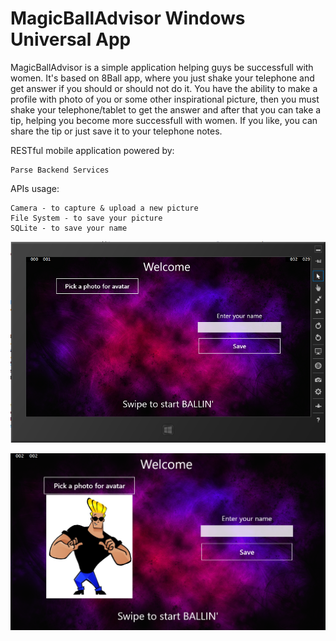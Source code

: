 MagicBallAdvisor Windows Universal App
======================================

MagicBallAdvisor is a simple application helping guys be successfull with women.
It's based on 8Ball app, where you just shake your telephone and get answer if you should or should not do it.
You have the ability to make a profile with photo of you or some other inspirational picture, then you must shake your telephone/tablet to get the answer and after that you can take a tip, helping you become more successfull with women.
If you like, you can share the tip or just save it to your telephone notes.

RESTful mobile application powered by:

    Parse Backend Services

APIs usage:

    Camera - to capture & upload a new picture
    File System - to save your picture
    SQLite - to save your name

![alt tag](https://raw.githubusercontent.com/nkichev/MagicBallAdvisor/master/images/MBATablet01.png)

![alt tag](https://raw.githubusercontent.com/nkichev/MagicBallAdvisor/master/images/MBATablet02.png)

